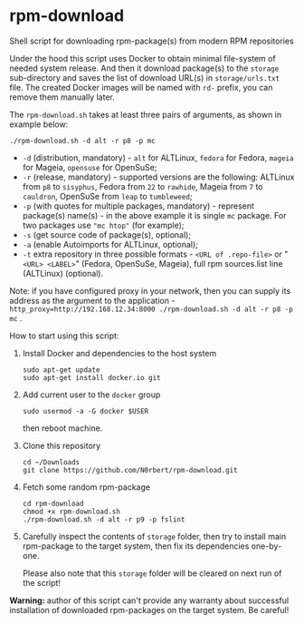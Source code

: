 # rpm-download

Shell script for downloading rpm-package(s) from modern RPM repositories

Under the hood this script uses Docker to obtain minimal file-system of needed system release. And then it download package(s) to the `storage` sub-directory and saves the list of download URL(s) in `storage/urls.txt` file. The created Docker images will be named with `rd-` prefix, you can remove them manually later.

The `rpm-download.sh` takes at least three pairs of arguments, as shown in example below:

```
./rpm-download.sh -d alt -r p8 -p mc
```

* `-d` (distribution, mandatory) - `alt` for ALTLinux, `fedora` for Fedora, `mageia` for Mageia, `opensuse` for OpenSuSe;
* `-r` (release, mandatory) - supported versions are the following: ALTLinux from `p8` to `sisyphus`, Fedora from `22` to `rawhide`, Mageia from `7` to `cauldron`, OpenSuSe from `leap` to `tumbleweed`;
* `-p` (with quotes for multiple packages, mandatory) - represent package(s) name(s) - in the above example it is single `mc` package. For two packages use `"mc htop"` (for example);
* `-s` (get source code of package(s), optional);
* `-a` (enable Autoimports for ALTLinux, optional);
* `-t` extra repository in three possible formats - `<URL of .repo-file>` or "`<URL> <LABEL>`" (Fedora, OpenSuSe, Mageia), full rpm sources.list line (ALTLinux) (optional).

Note: if you have configured proxy in your network, then you can supply its address as the argument to the application - `http_proxy=http://192.168.12.34:8000 ./rpm-download.sh -d alt -r p8 -p mc` .

How to start using this script:

1. Install Docker and dependencies to the host system
   
       sudo apt-get update
       sudo apt-get install docker.io git

1. Add current user to the `docker` group
   
       sudo usermod -a -G docker $USER
   
   then reboot machine.

1. Clone this repository

       cd ~/Downloads
       git clone https://github.com/N0rbert/rpm-download.git

1. Fetch some random rpm-package

       cd rpm-download
       chmod +x rpm-download.sh
       ./rpm-download.sh -d alt -r p9 -p fslint

1. Carefully inspect the contents of `storage` folder, then try to install main rpm-package to the target system, then fix its dependencies one-by-one.

   Please also note that this `storage` folder will be cleared on next run of the script!

**Warning:** author of this script can't provide any warranty about successful installation of downloaded rpm-packages on the target system. Be careful!
